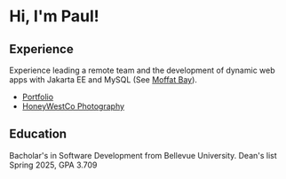 # Hi,  I'm Paul!

## Experience
Experience leading a remote team and the development of dynamic web apps with Jakarta EE and MySQL (See [Moffat Bay](https://github.com/paulromer12/Moffat-Bay)).  

- [Portfolio](https://paulromer12.github.io/)
- [HoneyWestCo Photography](honeywestco.com)

## Education
Bacholar's in Software Development from Bellevue University. Dean's list Spring 2025, GPA 3.709
